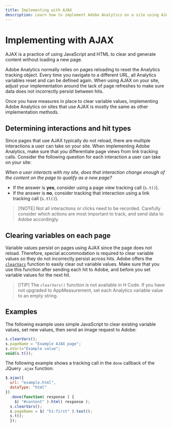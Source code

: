 ```yaml
---
title: Implementing with AJAX
description: Learn how to implement Adobe Analytics on a site using AJAX.
---
```


# Implementing with AJAX

AJAX is a practice of using JavaScript and HTML to clear and generate content without loading a new page.

Adobe Analytics normally relies on pages reloading to reset the Analytics tracking object. Every time you navigate to a different URL, all Analytics variables reset and can be defined again. When using AJAX on your site, adjust your implementation around the lack of page refreshes to make sure data does not incorrectly persist between hits.

Once you have measures in place to clear variable values, implementing Adobe Analytics on sites that use AJAX is mostly the same as other implementation methods.

## Determining interactions and hit types

Since pages that use AJAX typically do not reload, there are multiple interactions a user can take on your site. When implementing Adobe Analytics, make sure that you differentiate page views from link tracking calls. Consider the following question for each interaction a user can take on your site:

*When a user interacts with my site, does that interaction change enough of the content on the page to qualify as a new page?*

* If the answer is **yes**, consider using a page view tracking call (`s.t()`).
* If the answer is **no**, consider tracking that interaction using a link tracking call (`s.tl()`).

> [!NOTE] Not all interactions or clicks need to be recorded. Carefully consider which actions are most important to track, and send data to Adobe accordingly.

## Clearing variables on each page

Variable values persist on pages using AJAX since the page does not reload. Therefore, special accommodation is required to clear variable values so they do not incorrectly persist across hits. Adobe offers the [`clearVars`](../vars/functions/clearvars.md) function to easily clear out variable values. Make sure that you use this function after sending each hit to Adobe, and before you set variable values for the next hit.

> [!TIP] The `clearVars()` function is not available in H Code. If you have not upgraded to AppMeasurement, set each Analytics variable value to an empty string.

## Examples

The following example uses simple JavaScript to clear existing variable values, set new values, then send an image request to Adobe:

```js
s.clearVars();
s.pageName = "Example AJAX page";
s.eVar1="Example value";
void(s.t());
```

The following example shows a tracking call in the `done` callback of the JQuery `.ajax` function:

```js
$.ajax({
  url: "example.html",
  dataType: "html"
})
  .done(function( response ) {
    $( "#content" ).html( response );
  s.clearVars();
  s.pageName = $( "h1:first" ).text();
  s.t();
  });
```
